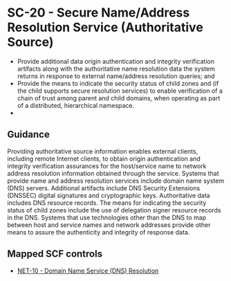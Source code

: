 # SC-20 - Secure Name/Address Resolution Service (Authoritative Source)
- Provide additional data origin authentication and integrity verification artifacts along with the authoritative name resolution data the system returns in response to external name/address resolution queries; and
- Provide the means to indicate the security status of child zones and (if the child supports secure resolution services) to enable verification of a chain of trust among parent and child domains, when operating as part of a distributed, hierarchical namespace.
- 
## Guidance
Providing authoritative source information enables external clients, including remote Internet clients, to obtain origin authentication and integrity verification assurances for the host/service name to network address resolution information obtained through the service. Systems that provide name and address resolution services include domain name system (DNS) servers. Additional artifacts include DNS Security Extensions (DNSSEC) digital signatures and cryptographic keys. Authoritative data includes DNS resource records. The means for indicating the security status of child zones include the use of delegation signer resource records in the DNS. Systems that use technologies other than the DNS to map between host and service names and network addresses provide other means to assure the authenticity and integrity of response data.
## Mapped SCF controls
- [NET-10 - Domain Name Service (DNS) Resolution](../scf/net-10-domainnameservice(dns)resolution.md)